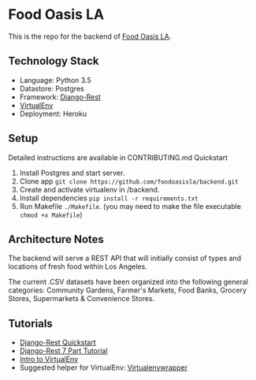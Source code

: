 # Food Oasis LA
This is the repo for the backend of [Food Oasis LA](https://foodoasisla.github.io/).

## Technology Stack
  - Language: Python 3.5
  - Datastore: Postgres
  - Framework: [Django-Rest](http://www.django-rest-framework.org/)
  - [VirtualEnv](http://docs.python-guide.org/en/latest/dev/virtualenvs/)
  - Deployment: Heroku

## Setup
Detailed instructions are available in CONTRIBUTING.md
Quickstart
1) Install Postgres and start server.
2) Clone app `git clone https://github.com/foodoasisla/backend.git`
3) Create and activate virtualenv in /backend.
4) Install dependencies `pip install -r requirements.txt`
5) Run Makefile `./Makefile`. (you may need to make the file executable `chmod +x Makefile`)

## Architecture Notes
The backend will serve a REST API that will initially consist of types and locations of fresh food within Los Angeles.

The current .CSV datasets have been organized into the following general categories:
Community Gardens, Farmer's Markets, Food Banks, Grocery Stores, Supermarkets & Convenience Stores.

## Tutorials
  - [Django-Rest Quickstart](http://www.django-rest-framework.org/tutorial/quickstart/)
  - [Django-Rest 7 Part Tutorial](http://www.django-rest-framework.org/tutorial/1-serialization/)
  - [Intro to VirtualEnv](http://docs.python-guide.org/en/latest/dev/virtualenvs/)
  - Suggested helper for VirtualEnv: [Virtualenvwrapper](http://virtualenvwrapper.readthedocs.io)

